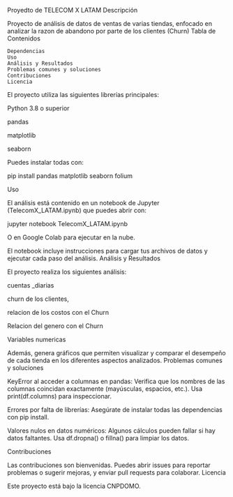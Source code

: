 Proyedto de TELECOM X LATAM
Descripción

Proyecto de análisis de datos de ventas de varias tiendas, enfocado en analizar la razon de abandono por parte de los clientes (Churn)
Tabla de Contenidos

    Dependencias
    Uso
    Análisis y Resultados
    Problemas comunes y soluciones
    Contribuciones
    Licencia

El proyecto utiliza las siguientes librerías principales:

Python 3.8 o superior

pandas

matplotlib

seaborn


Puedes instalar todas con:

pip install pandas matplotlib seaborn folium

Uso

El análisis está contenido en un notebook de Jupyter (TelecomX_LATAM.ipynb) que puedes abrir con:

jupyter notebook TelecomX_LATAM.ipynb

O en Google Colab para ejecutar en la nube.

El notebook incluye instrucciones para cargar tus archivos de datos y ejecutar cada paso del análisis. Análisis y Resultados

El proyecto realiza los siguientes análisis:

cuentas _diarias

churn de los clientes, 

relacion de los costos con el Churn

Relacion del genero con el Churn

Variables numericas


Además, genera gráficos que permiten visualizar y comparar el desempeño de cada tienda en los diferentes aspectos analizados. Problemas comunes y soluciones

KeyError al acceder a columnas en pandas:
Verifica que los nombres de las columnas coincidan exactamente (mayúsculas, espacios, etc.). Usa print(df.columns) para inspeccionar.

Errores por falta de librerías:
Asegúrate de instalar todas las dependencias con pip install.

Valores nulos en datos numéricos:
Algunos cálculos pueden fallar si hay datos faltantes. Usa df.dropna() o fillna() para limpiar los datos.

Contribuciones

Las contribuciones son bienvenidas. Puedes abrir issues para reportar problemas o sugerir mejoras, y enviar pull requests para colaborar. Licencia

Este proyecto está bajo la licencia CNPDOMO.

